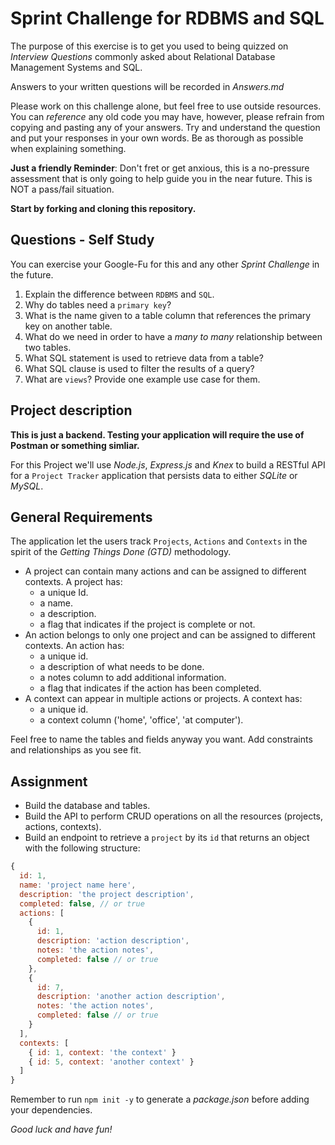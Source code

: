 # Sprint Challenge for RDBMS and SQL

The purpose of this exercise is to get you used to being quizzed on _Interview
Questions_ commonly asked about Relational Database Management Systems and SQL.

Answers to your written questions will be recorded in _Answers.md_

Please work on this challenge alone, but feel free to use outside resources. You can _reference_ any old code you may have, however, please refrain from copying and pasting any of your answers. Try and understand the question and put your responses in your own words. Be as thorough as possible when explaining something. 

**Just a friendly Reminder**: Don't fret or get anxious, this is a no-pressure assessment that is only going to help guide you in the near future. This is NOT a pass/fail situation.

**Start by forking and cloning this repository.**

## Questions - Self Study 
You can exercise your Google-Fu for this and any other _Sprint Challenge_ in the future.

1. Explain the difference between `RDBMS` and `SQL`.
1. Why do tables need a `primary key`?
1. What is the name given to a table column that references the primary key
   on another table.
1. What do we need in order to have a _many to many_ relationship between two
   tables.
1. What SQL statement is used to retrieve data from a table?
1. What SQL clause is used to filter the results of a query?
1. What are `views`? Provide one example use case for them.

## Project description

**This is just a backend. Testing your application will require the use
of Postman or something simliar.**

For this Project we'll use _Node.js_, _Express.js_ and _Knex_ to build a RESTful
API for a `Project Tracker` application that persists data to either _SQLite_ or
_MySQL_.

## General Requirements

The application let the users track `Projects`, `Actions` and `Contexts` in the
spirit of the _Getting Things Done (GTD)_ methodology.

* A project can contain many actions and can be assigned to different contexts.
  A project has:
  * a unique Id.
  * a name.
  * a description.
  * a flag that indicates if the project is complete or not.
* An action belongs to only one project and can be assigned to different contexts. An action has:
  * a unique id.
  * a description of what needs to be done.
  * a notes column to add additional information.
  * a flag that indicates if the action has been completed.
* A context can appear in multiple actions or projects. A context has:
  * a unique id.
  * a context column ('home', 'office', 'at computer').

Feel free to name the tables and fields anyway you want. Add constraints and
relationships as you see fit.

## Assignment

* Build the database and tables.
* Build the API to perform CRUD operations on all the resources (projects,
  actions, contexts).
* Build an endpoint to retrieve a `project` by its `id` that returns an object
  with the following structure:

```js
{
  id: 1,
  name: 'project name here',
  description: 'the project description',
  completed: false, // or true
  actions: [
    {
      id: 1,
      description: 'action description',
      notes: 'the action notes',
      completed: false // or true
    },
    {
      id: 7,
      description: 'another action description',
      notes: 'the action notes',
      completed: false // or true
    }
  ],
  contexts: [
    { id: 1, context: 'the context' }
    { id: 5, context: 'another context' }
  ]
}
```

Remember to run `npm init -y` to generate a _package.json_ before adding your dependencies.

_Good luck and have fun!_
